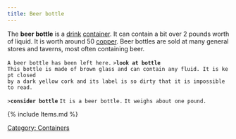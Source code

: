 ```yaml
---
title: Beer bottle
---
```


The **beer bottle** is a [drink](Food_%26_Drink#Drink "wikilink")
[container](container "wikilink"). It can contain a bit over 2 pounds
worth of liquid. It is worth around 50 [copper](copper "wikilink"). Beer
bottles are sold at many general stores and taverns, most often
containing beer.

`A beer bottle has been left here.`
`>`**`look at bottle`**
`This bottle is made of brown glass and can contain any fluid. It is kept closed`
`by a dark yellow cork and its label is so dirty that it is impossible to read. `

`>`**`consider bottle`**
`It is a beer bottle.`
`It weighs about one pound.`

{% include Items.md %}

[Category: Containers](Category:_Containers "wikilink")